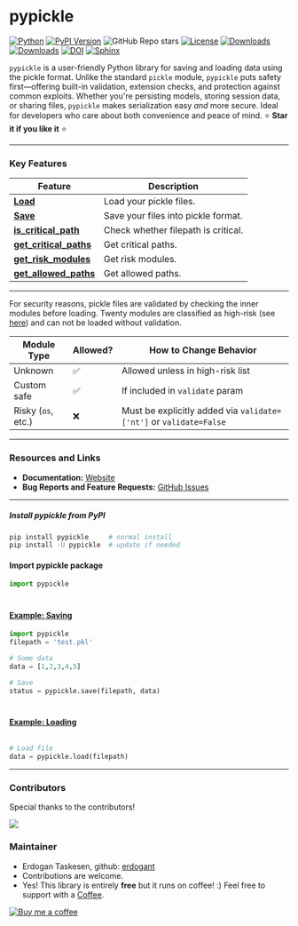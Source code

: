 # pypickle

[![Python](https://img.shields.io/pypi/pyversions/pypickle)](https://img.shields.io/pypi/pyversions/pypickle)
[![PyPI Version](https://img.shields.io/pypi/v/pypickle)](https://pypi.org/project/pypickle/)
![GitHub Repo stars](https://img.shields.io/github/stars/erdogant/pypickle)
[![License](https://img.shields.io/badge/license-MIT-green.svg)](https://github.com/erdogant/pypickle/blob/master/LICENSE)
[![Downloads](https://pepy.tech/badge/pypickle)](https://pepy.tech/project/pypickle)
[![Downloads](https://pepy.tech/badge/pypickle/month)](https://pepy.tech/project/pypickle/)
[![DOI](https://zenodo.org/badge/278702058.svg)](https://zenodo.org/badge/latestdoi/278702058)
[![Sphinx](https://img.shields.io/badge/Sphinx-Docs-Green)](https://erdogant.github.io/pypickle/)
<!---[![Coffee](https://img.shields.io/badge/coffee-black-grey.svg)](https://erdogant.github.io/donate/?currency=USD&amount=5)-->
<!---[![BuyMeCoffee](https://img.shields.io/badge/buymea-coffee-yellow.svg)](https://www.buymeacoffee.com/erdogant)-->



``pypickle`` is a user-friendly Python library for saving and loading data using the pickle format. Unlike the standard ``pickle`` module, ``pypickle`` puts safety first—offering built-in validation, extension checks, and protection against common exploits.
Whether you're persisting models, storing session data, or sharing files, ``pypickle`` makes serialization easy *and* more secure.
Ideal for developers who care about both convenience and peace of mind.
⭐️ **Star it if you like it** ⭐️

---

### Key Features

| Feature | Description |
|--------|-------------|
| [**Load**](https://erdogant.github.io/pypickle/pages/html/load.html) | Load your pickle files. |
| [**Save**](https://erdogant.github.io/pypickle/pages/html/save.html) | Save your files into pickle format. |
| [**is_critical_path**](https://erdogant.github.io/pypickle/pages/html/save.html#critical-system-paths) | Check whether filepath is critical. |
| [**get_critical_paths**](https://erdogant.github.io/pypickle/pages/html/save.html#critical-system-paths) | Get critical paths. |
| [**get_risk_modules**](https://erdogant.github.io/pypickle/pages/html/load.html#risk-modules) | Get risk modules. |
| [**get_allowed_paths**](https://erdogant.github.io/pypickle/pages/html/load.html) | Get allowed paths. |

---

For security reasons, pickle files are validated by checking the inner modules before loading. Twenty modules are classified as high-risk (see [here](https://erdogant.github.io/pypickle/pages/html/save.html#security-mechanisms-save)) and can not be loaded without validation.

| Module Type           | Allowed? | How to Change Behavior                                                  |
|-----------------------|----------|--------------------------------------------------------------------------|
| Unknown               | ✅       | Allowed unless in high-risk list                                            |
| Custom safe           | ✅       | If included in `validate` param                                         |
| Risky (`os`, etc.)    | ❌       | Must be explicitly added via `validate=['nt']` or `validate=False`      |

---

### Resources and Links
- **Documentation:** [Website](https://erdogant.github.io/pypickle)
- **Bug Reports and Feature Requests:** [GitHub Issues](https://github.com/erdogant/pypickle/issues)

---

##### Install pypickle from PyPI
```bash
pip install pypickle     # normal install
pip install -U pypickle  # update if needed
```

#### Import pypickle package
```python
import pypickle
```

#

#### [Example: Saving](https://erdogant.github.io/pypickle/pages/html/Save_and_Load.html#saving)

```python
import pypickle
filepath = 'test.pkl'

# Some data
data = [1,2,3,4,5]

# Save
status = pypickle.save(filepath, data)

```

#

#### [Example: Loading](https://erdogant.github.io/pypickle/pages/html/Save_and_Load.html#loading)

```python

# Load file
data = pypickle.load(filepath)

```

---


### Contributors
Special thanks to the contributors!

<p align="left">
  <a href="https://github.com/erdogant/pypickle/graphs/contributors">
  <img src="https://contrib.rocks/image?repo=erdogant/pypickle" />
  </a>
</p>

### Maintainer
* Erdogan Taskesen, github: [erdogant](https://github.com/erdogant)
* Contributions are welcome.
* Yes! This library is entirely **free** but it runs on coffee! :) Feel free to support with a <a href="https://erdogant.github.io/donate/?currency=USD&amount=5">Coffee</a>.

[![Buy me a coffee](https://img.buymeacoffee.com/button-api/?text=Buy+me+a+coffee&emoji=&slug=erdogant&button_colour=FFDD00&font_colour=000000&font_family=Cookie&outline_colour=000000&coffee_colour=ffffff)](https://www.buymeacoffee.com/erdogant)



